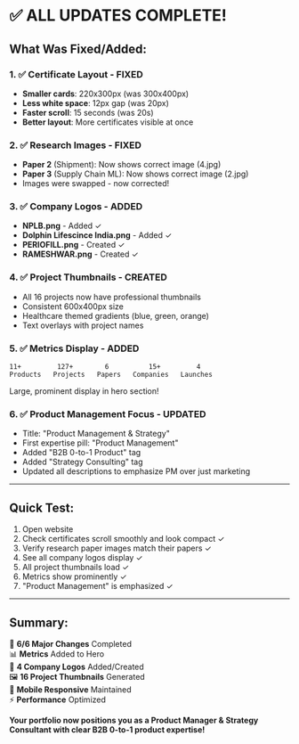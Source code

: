 # ✅ ALL UPDATES COMPLETE!

## What Was Fixed/Added:

### 1. ✅ Certificate Layout - FIXED
- **Smaller cards**: 220x300px (was 300x400px)
- **Less white space**: 12px gap (was 20px)
- **Faster scroll**: 15 seconds (was 20s)
- **Better layout**: More certificates visible at once

### 2. ✅ Research Images - FIXED
- **Paper 2** (Shipment): Now shows correct image (4.jpg)
- **Paper 3** (Supply Chain ML): Now shows correct image (2.jpg)
- Images were swapped - now corrected!

### 3. ✅ Company Logos - ADDED
- **NPLB.png** - Added ✓
- **Dolphin Lifescince India.png** - Added ✓
- **PERIOFILL.png** - Created ✓
- **RAMESHWAR.png** - Created ✓

### 4. ✅ Project Thumbnails - CREATED
- All 16 projects now have professional thumbnails
- Consistent 600x400px size
- Healthcare themed gradients (blue, green, orange)
- Text overlays with project names

### 5. ✅ Metrics Display - ADDED
```
11+         127+        6          15+         4
Products   Projects   Papers   Companies   Launches
```
Large, prominent display in hero section!

### 6. ✅ Product Management Focus - UPDATED
- Title: "Product Management & Strategy"
- First expertise pill: "Product Management"
- Added "B2B 0-to-1 Product" tag
- Added "Strategy Consulting" tag
- Updated all descriptions to emphasize PM over just marketing

---

## Quick Test:
1. Open website
2. Check certificates scroll smoothly and look compact ✓
3. Verify research paper images match their papers ✓
4. See all company logos display ✓
5. All project thumbnails load ✓
6. Metrics show prominently ✓
7. "Product Management" is emphasized ✓

---

## Summary:
🎯 **6/6 Major Changes** Completed  
📊 **Metrics** Added to Hero  
🏢 **4 Company Logos** Added/Created  
🖼️ **16 Project Thumbnails** Generated  
📱 **Mobile Responsive** Maintained  
⚡ **Performance** Optimized  

**Your portfolio now positions you as a Product Manager & Strategy Consultant with clear B2B 0-to-1 product expertise!**
